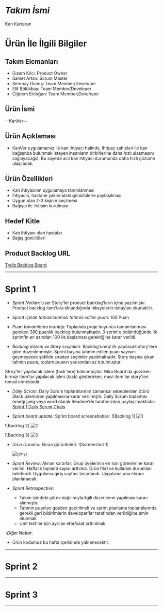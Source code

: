 # *Takım İsmi*


Kan Kurtaran


# Ürün İle İlgili Bilgiler


## Takım Elemanları


- Gizem Kılcı: Product Owner
- Samet Artan: Scrum Master
- Serenay Güneş: Team Member/Developer
- Elif Bölükbaş: Team Member/Developer
- Çiğdem Erdoğan: Team Member/Developer


## Ürün İsmi


--KanVer--


## Ürün Açıklaması


- KanVer uygulamamız ile kan ihtiyacı halinde, ihtiyaç sahipleri ile kan bağışında bulunmak isteyen insanların birbirlerine daha hızlı ulaşmasını sağlayacağız. Bu sayede acil kan ihtiyacı durumunda daha hızlı çözüme ulaşılacak.


## Ürün Özellikleri


- Kan ihtiyacının uygulamaya tanımlanması
- İhtiyacın, hastane yakınındaki gönüllülerle paylaşılması
- Uygun olan 2-3 kişinin seçilmesi
- Bağışcı ile iletişim kurulması


## Hedef Kitle


- Kan ihtiyacı olan hastalar
- Bağış gönüllüleri





## Product Backlog URL


[Trello Backlog Board](https://trello.com/b/NoSboeu0/grup-147)


---


# Sprint 1

- *Sprint Notları*: User Story'ler product backlog'ların içine yazılmıştır. Product backlog item'lara tıklandığında hikayelerin detayları okunabilir.


- *Sprint içinde tamamlanması tahmin edilen puan*: 100 Puan


- *Puan tamamlama mantığı*: Toplamda proje boyunca tamamlanması gereken 380 puanlık backlog bulunmaktadır. 3 sprint'e bölündüğünde ilk sprint'in en azından 100 ile başlaması gerektiğine karar verildi.


- *Backlog düzeni ve Story seçimleri*: Backlog'umuz ilk yapılacak story'lere göre düzenlenmiştir. Sprint başına tahmin edilen puan sayısını geçmeyecek şekilde sıradan seçimler yapılmaktadır. Story başına çıkan tahmin puanı, toplam puanın yarısından az tutulmuştur. 


Story'ler yapılacak işlere (task'lere) bölünmüştür. Miro Board'da gözüken kırmızı item'lar yapılacak işleri (task) gösterirken, mavi item'lar story'leri temsil etmektedir.

- *Daily Scrum*: Daily Scrum toplantılarının zamansal sebeplerden ötürü Slack üzerinden yapılmasına karar verilmiştir. Daily Scrum toplantısı örneği jpeg veya word olarak Readme'de tarafımızdan paylaşılmaktadır: [Sprint 1 Daily Scrum Chats](https://github.com/OyunveUygulamaAkademisi/BootcampScrumTemplate/blob/main/ProjectManagement/Sprint1Documents/DailyScrumMeetingNotesSprint1.docx?raw=true)

- *Sprint board update*: Sprint board screenshotları: 
![Backlog 1] ![1](https://user-images.githubusercontent.com/78617895/167494453-d4de0f38-a84d-4289-b217-6dd9ab014da3.JPG)


![Backlog 2] ![2](https://user-images.githubusercontent.com/78617895/167494485-5de86dab-c22b-4671-807c-9a21438cb222.JPG)


![Backlog 3] ![3](https://user-images.githubusercontent.com/78617895/167494501-42d488f4-0fba-4349-867e-b0c98b89bb7d.JPG)


- *Ürün Durumu*: Ekran görüntüleri:
  ![Screenshot 1]


  ![girişı](https://user-images.githubusercontent.com/78617895/167493509-b8485b5b-53d0-43ec-a76c-b5f881f50798.JPG)


- *Sprint Review*: 
Alınan kararlar: Grup üyelerinin en son görevlerine karar verildi. Haftalık toplantı sayısı arttırıldı. Ürün fikri ve kullanım durumları belirlendi. Uygulama giriş sayfası tasarlandı. Uygulama ana ekranı planlanacak.

- *Sprint Retrospective:*
  - Takım içindeki görev dağılımıyla ilgili düzenleme yapılması kararı alınmıştır.
  - Tahmin puanları gözden geçirilmeli ve sprint planlama toplantılarında gerekli geri bildirimlerin developer'lar tarafından verildiğine emin olunmalı
  - Unit test'ler için ayrılan efor/saat arttırılmalı 

-*Diğer Notlar*:
- Ürün kodumuz bu hafta içerisinde yüklenecektir.

---

# Sprint 2


---

# Sprint 3

---
